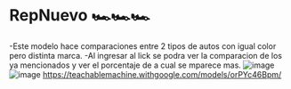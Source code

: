 # RepNuevo 🏎️🏎️🏎️
-Este modelo hace comparaciones entre 2 tipos de autos con igual color pero distinta marca.
-Al ingresar al lick se podra ver la comparacion de los ya mencionados y ver el porcentaje de a cual se mparece mas.
![image](https://github.com/Fedefernandez818/RepNuevo/assets/146957328/be5e3c19-f1f8-45ca-9ee3-b3957a0ee39e)
![image](https://github.com/Fedefernandez818/RepNuevo/assets/146957328/f756b56c-d259-4702-81d0-541ea7b2d4e3)
https://teachablemachine.withgoogle.com/models/orPYc46Bpm/
